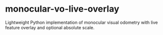 # monocular-vo-live-overlay
Lightweight Python implementation of monocular visual odometry with live feature overlay and optional absolute scale.
